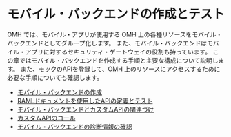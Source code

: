 # モバイル・バックエンドの作成とテスト

OMH では、モバイル・アプリが使用する OMH 上の各種リソースをモバイル・バックエンドとしてグループ化します。
また、モバイル・バックエンドはモバイル・アプリに対するセキュリティ・ゲートウェイの役割も持っています。
この章ではモバイル・バックエンドを作成する手順と主要な構成について説明します。
また、モックのAPIを登録して、OMH 上のリソースにアクセスするために必要な手順についても確認します。

* [モバイル・バックエンドの作成](2.backend-1.md)
* [RAMLドキュメントを使用したAPIの定義とテスト](2.backend-2.md)
* [モバイル・バックエンドとカスタムAPIの関連づけ](2.backend-3.md)
* [カスタムAPIのコール](2.backend-4.md)
* [モバイル・バックエンドの診断情報の確認](2.backend-5.md)
